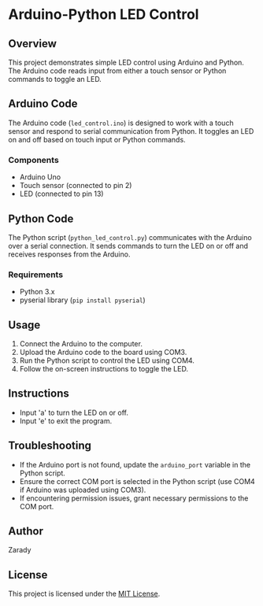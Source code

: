 # Arduino-Python LED Control

## Overview
This project demonstrates simple LED control using Arduino and Python. The Arduino code reads input from either a touch sensor or Python commands to toggle an LED.

## Arduino Code
The Arduino code (`led_control.ino`) is designed to work with a touch sensor and respond to serial communication from Python. It toggles an LED on and off based on touch input or Python commands.

### Components
- Arduino Uno
- Touch sensor (connected to pin 2)
- LED (connected to pin 13)

## Python Code
The Python script (`python_led_control.py`) communicates with the Arduino over a serial connection. It sends commands to turn the LED on or off and receives responses from the Arduino.

### Requirements
- Python 3.x
- pyserial library (`pip install pyserial`)

## Usage
1. Connect the Arduino to the computer.
2. Upload the Arduino code to the board using COM3.
3. Run the Python script to control the LED using COM4.
4. Follow the on-screen instructions to toggle the LED.

## Instructions
- Input 'a' to turn the LED on or off.
- Input 'e' to exit the program.

## Troubleshooting
- If the Arduino port is not found, update the `arduino_port` variable in the Python script.
- Ensure the correct COM port is selected in the Python script (use COM4 if Arduino was uploaded using COM3).
- If encountering permission issues, grant necessary permissions to the COM port.

## Author
Zarady

## License
This project is licensed under the [MIT License](LICENSE).
